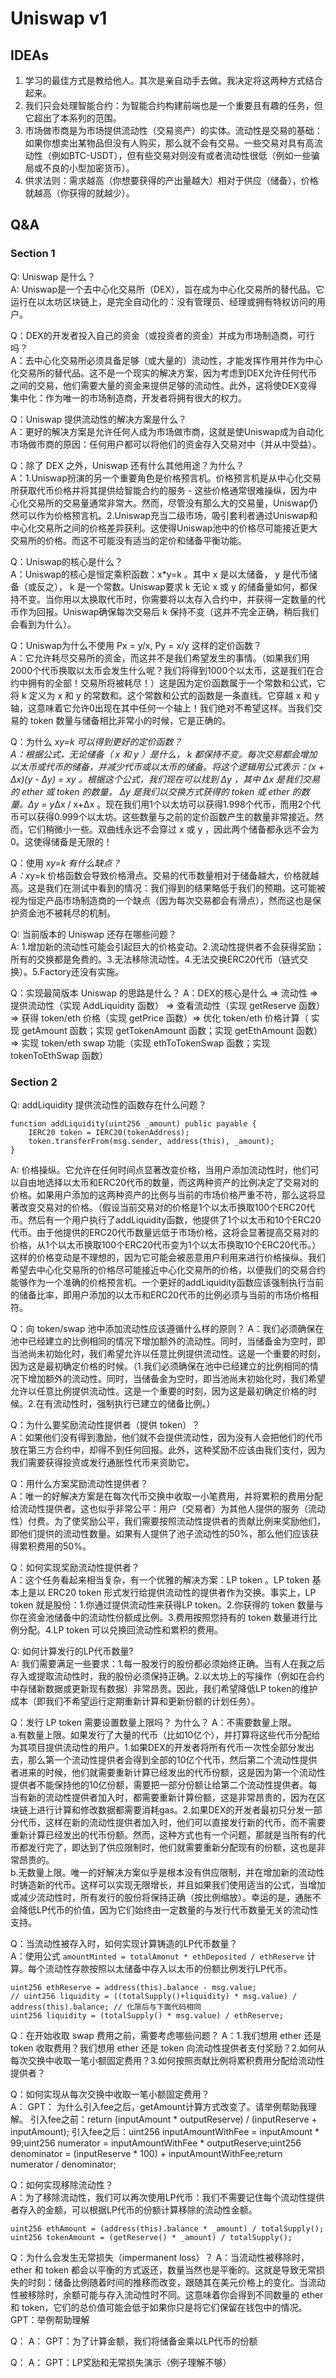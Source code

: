 # Uniswap v1

## IDEAs

1. 学习的最佳方式是教给他人。其次是亲自动手去做。我决定将这两种方式结合起来。
2. 我们只会处理智能合约：为智能合约构建前端也是一个重要且有趣的任务，但它超出了本系列的范围。
3. 市场做市商是为市场提供流动性（交易资产）的实体。流动性是交易的基础：如果你想卖出某物品但没有人购买，那么就不会有交易。一些交易对具有高流动性（例如BTC-USDT），但有些交易对则没有或者流动性很低（例如一些骗局或不良的小型加密货币）。
4. 供求法则：需求越高（你想要获得的产出量越大）相对于供应（储备），价格就越高（你获得的就越少）。

## Q&A

### Section 1

Q: Uniswap 是什么？  
A: Uniswap是一个去中心化交易所（DEX），旨在成为中心化交易所的替代品。它运行在以太坊区块链上，是完全自动化的：没有管理员、经理或拥有特权访问的用户。

Q：DEX的开发者投入自己的资金（或投资者的资金）并成为市场制造商，可行吗？    
A：去中心化交易所必须具备足够（或大量的）流动性，才能发挥作用并作为中心化交易所的替代品。这不是一个现实的解决方案，因为考虑到DEX允许任何代币之间的交易，他们需要大量的资金来提供足够的流动性。此外，这将使DEX变得集中化：作为唯一的市场制造商，开发者将拥有很大的权力。

Q：Uniswap 提供流动性的解决方案是什么？  
A：更好的解决方案是允许任何人成为市场做市商，这就是使Uniswap成为自动化市场做市商的原因：任何用户都可以将他们的资金存入交易对中（并从中受益）。

Q：除了 DEX 之外，Uniswap 还有什么其他用途？为什么？  
A：1.Uniswap扮演的另一个重要角色是价格预言机。价格预言机是从中心化交易所获取代币价格并将其提供给智能合约的服务 - 这些价格通常很难操纵，因为中心化交易所的交易量通常非常大。然而，尽管没有那么大的交易量，Uniswap仍然可以作为价格预言机。2.Uniswap充当二级市场，吸引套利者通过Uniswap和中心化交易所之间的价格差异获利。这使得Uniswap池中的价格尽可能接近更大交易所的价格。而这不可能没有适当的定价和储备平衡功能。

Q：Uniswap的核心是什么？  
A：Uniswap的核心是恒定乘积函数：x*y=k 。其中 x 是以太储备， y 是代币储备（或反之）， k 是一个常数。Uniswap要求 k 无论 x 或 y 的储备量如何，都保持不变。当你用以太换取代币时，你需要将以太存入合约中，并获得一定数量的代币作为回报。Uniswap确保每次交易后 k 保持不变（这并不完全正确，稍后我们会看到为什么）。

Q：Uniswap为什么不使用 Px = y/x, Py = x/y 这样的定价函数？  
A：它允许耗尽交易所的资金，而这并不是我们希望发生的事情。（如果我们用2000个代币换取以太币会发生什么呢？我们将得到1000个以太币，这是我们在合约中拥有的全部！交易所将被耗尽！）这是因为定价函数属于一个常数和公式，它将 k 定义为 x 和 y 的常数和。这个常数和公式的函数是一条直线。它穿越 x 和 y 轴，这意味着它允许0出现在其中任何一个轴上！我们绝对不希望这样。当我们交易的 token 数量与储备相比非常小的时候，它是正确的。

Q：为什么 x*y=k 可以得到更好的定价函数？  
A：根据公式，无论储备（ x 和 y ）是什么， k 都保持不变。每次交易都会增加以太币或代币的储备，并减少代币或以太币的储备。将这个逻辑用公式表示：(x + Δx)(y - Δy) = xy 。根据这个公式，我们现在可以找到 Δy ，其中 Δx 是我们交易的 ether 或 token 的数量， Δy 是我们以交换方式获得的 token 或 ether 的数量。Δy = y*Δx / x+Δx 。现在我们用1个以太坊可以获得1.998个代币，而用2个代币可以获得0.999个以太坊。这些数量与之前的定价函数产生的数量非常接近。然而，它们稍微小一些。双曲线永远不会穿过 x 或 y ，因此两个储备都永远不会为0。这使得储备是无限的！

Q：使用 x*y=k 有什么缺点？  
A：x*y=k 价格函数会导致价格滑点。交易的代币数量相对于储备越大，价格就越高。这是我们在测试中看到的情况：我们得到的结果略低于我们的预期。这可能被视为恒定产品市场制造商的一个缺点（因为每次交易都会有滑点），然而这也是保护资金池不被耗尽的机制。

Q: 当前版本的 Uniswap 还存在哪些问题？  
A: 1.增加新的流动性可能会引起巨大的价格变动。2.流动性提供者不会获得奖励；所有的交换都是免费的。3.无法移除流动性。4.无法交换ERC20代币（链式交换）。5.Factory还没有实施。

Q：实现最简版本 Uniswap 的思路是什么？ 
A：DEX的核心是什么 => 流动性 => 提供流动性（实现 AddLiquidity 函数） => 查看流动性（实现 getReserve 函数）=> 获得 token/eth 价格（实现 getPrice 函数）=> 优化 token/eth 价格计算（ 实现 getAmount 函数；实现 getTokenAmount 函数；实现 getEthAmount 函数） => 实现 token/eth swap 功能（实现 ethToTokenSwap 函数；实现 tokenToEthSwap 函数）

### Section 2

Q: addLiquidity 提供流动性的函数存在什么问题？
```solidity
function addLiquidity(uint256 _amount) public payable {
    IERC20 token = IERC20(tokenAddress);
    token.transferFrom(msg.sender, address(this), _amount);
}
```
A: 价格操纵。它允许在任何时间点显著改变价格，当用户添加流动性时，他们可以自由地选择以太币和ERC20代币的数量，而这两种资产的比例决定了交易对的价格。如果用户添加的这两种资产的比例与当前的市场价格严重不符，那么这将显著改变交易对的价格。（假设当前交易对的价格是1个以太币换取100个ERC20代币。然后有一个用户执行了addLiquidity函数，他提供了1个以太币和10个ERC20代币。由于他提供的ERC20代币数量远低于市场价格，这将会显著提高交易对的价格，从1个以太币换取100个ERC20代币变为1个以太币换取10个ERC20代币。）这样的价格变动是不理想的，因为它可能会被恶意用户利用来进行价格操纵。我们希望去中心化交易所的价格尽可能接近中心化交易所的价格，以便我们的交易合约能够作为一个准确的价格预言机。一个更好的addLiquidity函数应该强制执行当前的储备比率，即用户添加的以太币和ERC20代币的比例必须与当前的市场价格相符。

Q：向 token/swap 池中添加流动性应该遵循什么样的原则？
A：我们必须确保在池中已经建立的比例相同的情况下增加额外的流动性。同时，当储备金为空时，即当池尚未初始化时，我们希望允许以任意比例提供流动性。这是一个重要的时刻，因为这是最初确定价格的时候。（1.我们必须确保在池中已经建立的比例相同的情况下增加额外的流动性。同时，当储备金为空时，即当池尚未初始化时，我们希望允许以任意比例提供流动性。这是一个重要的时刻，因为这是最初确定价格的时候。2.在有流动性时，强制执行已建立的储备比例。）

Q：为什么要奖励流动性提供者（提供 token）？  
A：如果他们没有得到激励，他们就不会提供流动性，因为没有人会把他们的代币放在第三方合约中，却得不到任何回报。此外，这种奖励不应该由我们支付，因为我们需要获得投资或发行通胀性代币来资助它。

Q：用什么方案奖励流动性提供者？  
A：唯一的好解决方案是在每次代币交换中收取一小笔费用，并将累积的费用分配给流动性提供者。这也似乎非常公平：用户（交易者）为其他人提供的服务（流动性）付费。为了使奖励公平，我们需要按照流动性提供者的贡献比例来奖励他们，即他们提供的流动性数量。如果有人提供了池子流动性的50%，那么他们应该获得累积费用的50%。

Q：如何实现奖励流动性提供者？  
A：这个任务看起来相当复杂，有一个优雅的解决方案：LP token 。LP token 基本上是以 ERC20 token 形式发行给提供流动性的提供者作为交换。事实上，LP token 就是股份：1.你通过提供流动性来获得LP token。2.你获得的 token 数量与你在资金池储备中的流动性份额成比例。3.费用按照您持有的 token 数量进行比例分配。4.LP token 可以兑换回流动性和累积的费用。

Q: 如何计算发行的LP代币数量?  
A: 我们需要满足一些要求：1.每一股发行的股份都必须始终正确。当有人在我之后存入或提取流动性时，我的股份必须保持正确。2.以太坊上的写操作（例如在合约中存储新数据或更新现有数据）非常昂贵。因此，我们希望降低LP token的维护成本（即我们不希望运行定期重新计算和更新份额的计划任务）。

Q：发行 LP token 需要设置数量上限吗？ 为什么？ 
A：不需要数量上限。  
a.有数量上限。如果发行了大量的代币（比如10亿个），并打算将这些代币分配给为其项目提供流动性的用户。1.如果DEX的开发者将所有代币一次性全部分发出去，那么第一个流动性提供者会得到全部的10亿个代币，然后第二个流动性提供者进来的时候，他们就需要重新计算已经发出的代币份额，这是因为第一个流动性提供者不能保持他的10亿份额，需要把一部分份额让给第二个流动性提供者。每当有新的流动性提供者加入时，都需要重新计算份额，这是非常昂贵的，因为在区块链上进行计算和修改数据都需要消耗gas。2.如果DEX的开发者最初只分发一部分代币，这样在新的流动性提供者加入时，他们可以直接发行新的代币，而不需要重新计算已经发出的代币份额。然而，这种方式也有一个问题，那就是当所有的代币都发行完了，即达到了供应限制时，他们就需要重新分配现有的份额，这也是非常昂贵的。  
b.无数量上限。唯一的好解决方案似乎是根本没有供应限制，并在增加新的流动性时铸造新的代币。这样可以实现无限增长，并且如果我们使用适当的公式，当增加或减少流动性时，所有发行的股份将保持正确（按比例缩放）。幸运的是，通胀不会降低LP代币的价值，因为它们始终由一定数量的与发行代币数量无关的流动性支持。

Q：当流动性被存入时，如何实现计算铸造的LP代币数量？  
A：使用公式 `amountMinted = totalAmonut * ethDeposited / ethReserve` 计算。每个流动性存款按照以太储备中存入以太币的份额比例发行LP代币。
```solidity
uint256 ethReserve = address(this).balance - msg.value;
// uint256 liquidity = ((totalSupply()+liquidity) * msg.value) / address(this).balance; // 化简后与下面代码相同
uint256 liquidity = (totalSupply() * msg.value) / ethReserve; 
```

Q：在开始收取 swap 费用之前，需要考虑哪些问题？
A：1.我们想用 ether 还是 token 收取费用？我们想用 ether 还是 token 向流动性提供者支付奖励？2.如何从每次交换中收取一笔小额固定费用？3.如何按照贡献比例将累积费用分配给流动性提供者？

Q：如何实现从每次交换中收取一笔小额固定费用？  
A：
GPT：
为什么引入fee之后，getAmount计算方式改变了。请举例帮助我理解。
引入fee之前：return (inputAmount * outputReserve) / (inputReserve + inputAmount);
引入fee之后：uint256 inputAmountWithFee = inputAmount * 99;uint256 numerator = inputAmountWithFee * outputReserve;uint256 denominator = (inputReserve * 100) + inputAmountWithFee;return numerator / denominator;

Q：如何实现移除流动性？  
A：为了移除流动性，我们可以再次使用LP代币：我们不需要记住每个流动性提供者存入的金额，可以根据LP代币的份额计算移除的流动性金额。
```solidity
uint256 ethAmount = (address(this).balance * _amount) / totalSupply();
uint256 tokenAmount = (getReserve() * _amount) / totalSupply();
```

Q：为什么会发生无常损失（impermanent loss）？
A：当流动性被移除时， ether 和 token 都会以平衡的方式返还，数量当然也是平衡的。这就是导致无常损失的时刻：储备比例随着时间的推移而改变，跟随其在美元价格上的变化。当流动性被移除时，余额可能与存入流动性时不同。这意味着你会得到不同数量的 ether 和 token，它们的总价值可能会低于如果你只是将它们保留在钱包中的情况。
GPT：举例帮助理解

Q：
A：
GPT：为了计算金额，我们将储备金乘以LP代币的份额

Q：
A：
GPT：LP奖励和无常损失演示（例子理解不够）